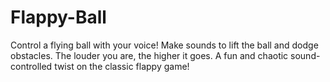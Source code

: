 # Flappy-Ball
Control a flying ball with your voice! Make sounds to lift the ball and dodge obstacles. The louder you are, the higher it goes. A fun and chaotic sound-controlled twist on the classic flappy game!
